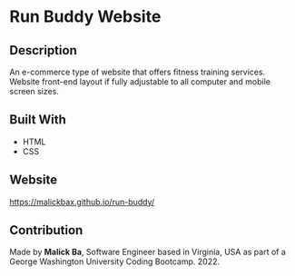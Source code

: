 # Run Buddy Website

## Description
An e-commerce type of website that offers fitness training services. Website front-end layout if fully adjustable to all computer and mobile screen sizes.

## Built With
* HTML
* CSS

## Website
https://malickbax.github.io/run-buddy/

## Contribution
Made by **Malick Ba**, Software Engineer based in Virginia, USA as part of a George Washington University Coding Bootcamp. 2022.  
